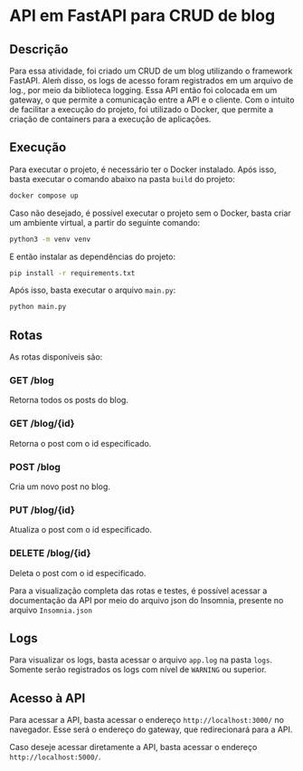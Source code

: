 # API em FastAPI para CRUD de blog

## Descrição

Para essa atividade, foi criado um CRUD de um blog utilizando o framework FastAPI. Aleḿ disso, os logs de acesso foram registrados em um arquivo de log., por meio da biblioteca logging. Essa API então foi colocada em um gateway, o que permite a comunicação entre a API e o cliente. Com o intuito de facilitar a execução do projeto, foi utilizado o Docker, que permite a criação de containers para a execução de aplicações.

## Execução

Para executar o projeto, é necessário ter o Docker instalado. Após isso, basta executar o comando abaixo na pasta `build` do projeto:

```bash
docker compose up
```

Caso não desejado, é possível executar o projeto sem o Docker, basta criar um ambiente virtual, a partir do seguinte comando:

```bash
python3 -m venv venv
```

E então instalar as dependências do projeto:

```bash
pip install -r requirements.txt
```

Após isso, basta executar o arquivo `main.py`:

```bash
python main.py
```

## Rotas

As rotas disponíveis são:

### GET /blog

Retorna todos os posts do blog.

### GET /blog/{id}

Retorna o post com o id especificado.

### POST /blog

Cria um novo post no blog.

### PUT /blog/{id}

Atualiza o post com o id especificado.

### DELETE /blog/{id}

Deleta o post com o id especificado.

Para a visualização completa das rotas e testes, é possível acessar a documentação da API por meio do arquivo json do Insomnia, presente no arquivo `Insomnia.json`

## Logs

Para visualizar os logs, basta acessar o arquivo `app.log` na pasta `logs`. Somente serão registrados os logs com nível de `WARNING` ou superior.

## Acesso à API

Para acessar a API, basta acessar o endereço `http://localhost:3000/` no navegador. Esse será o endereço do gateway, que redirecionará para a API.

Caso deseje acessar diretamente a API, basta acessar o endereço `http://localhost:5000/`.

